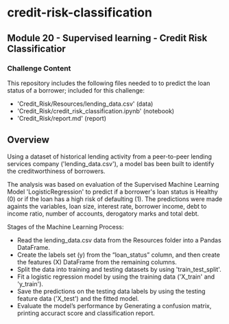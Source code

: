 # credit-risk-classification
## Module 20 - Supervised learning - Credit Risk Classificatior

### Challenge Content

This repository includes the following files needed to to predict the loan status of a borrower; included for this challenge:

- 'Credit_Risk/Resources/lending_data.csv' (data)
- 'Credit_Risk/credit_risk_classification.ipynb' (notebook)
- 'Credit_Risk/report.md' (report)


## Overview

Using a dataset of historical lending activity from a peer-to-peer lending services company ('lending_data.csv'), a model bas been built to identify the creditworthiness of borrowers.

The analysis was based on evaluation of the Supervised Machine Learning Model 'LogisticRegression' to predict if a borrower's loan status is Healthy (0) or if the loan has a high risk of defaulting (1). The predictions were made againts the variables, loan size, interest rate, borrower income, debt to income ratio, number of accounts, derogatory marks and total debt.

Stages of the Machine Learning Process:

- Read the lending_data.csv data from the Resources folder into a Pandas DataFrame.
- Create the labels set (y) from the “loan_status” column, and then create the features (X) DataFrame from the remaining columns.
- Split the data into training and testing datasets by using 'train_test_split'.
- Fit a logistic regression model by using the training data ('X_train' and 'y_train').
- Save the predictions on the testing data labels by using the testing feature data ('X_test') and the fitted model.
- Evaluate the model’s performance by Generating a confusion matrix, printing accuract score and classification report.
